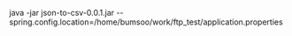 java -jar json-to-csv-0.0.1.jar --spring.config.location=/home/bumsoo/work/ftp_test/application.properties  